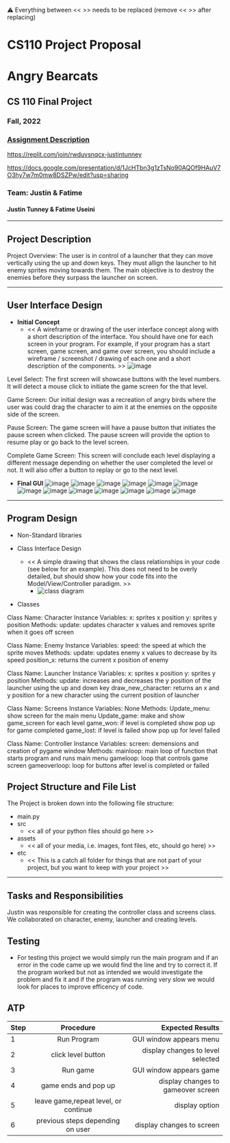 :warning: Everything between << >> needs to be replaced (remove << >> after replacing)
# CS110 Project Proposal
# Angry Bearcats
## CS 110 Final Project
### Fall, 2022
### [Assignment Description](https://docs.google.com/document/d/1H4R6yLL7som1lglyXWZ04RvTp_RvRFCCBn6sqv-82ps/edit?usp=sharing)

https://replit.com/join/rwduvsnqcx-justintunney

https://docs.google.com/presentation/d/1JcHTbn3g1zTsNo90AQOf9HAuV7O3hy7w7m0mw8DSZPw/edit?usp=sharing

### Team: Justin & Fatime
#### Justin Tunney & Fatime Useini

***

## Project Description

Project Overview:
The user is in control of a launcher that they can move vertically using the up and down keys. They must allign the launcher to hit enemy sprites moving towards them. The main objective is to destroy the enemies before they surpass the launcher on screen. 
***    

## User Interface Design

- **Initial Concept**
  - << A wireframe or drawing of the user interface concept along with a short description of the interface. You should have one for each screen in your program. For example, if your program has a start screen, game screen, and game over screen, you should include a wireframe / screenshot / drawing of each one and a short description of the components. >>
![image](image_15.png)

Level Select: The first screen will showcase buttons with the level numbers. It will detect a mouse click to initiate the game screen for the that level.

Game Screen: Our initial design was a recreation of angry birds where the user was could drag the character to aim it at the enemies on the opposite side of the screen.

Pause Screen: The game screen will have a pause button that initiates the pause screen when clicked. The pause screen will provide the option to resume play or go back to the level screen. 

Complete Game Screen: This screen will conclude each level displaying a different message depending on whether the user completed the level or not. It will also offer a button to replay or go to the next level.
    
- **Final GUI**
![image](image.png)
![image](image_2.png)
![image](image_3.png)
![image](image_4.png)
![image](image_5.png)
![image](image_6.png)
![image](image_7.png)
![image](image_8.png)
![image](image_9.png)
![image](image_10.png)
![image](image_11.png)
![image](image_12.png)
![image](image_13.png)


***        

## Program Design

* Non-Standard libraries
      
* Class Interface Design
    * << A simple drawing that shows the class relationships in your code (see below for an example). This does not need to be overly detailed, but should show how your code fits into the Model/View/Controller paradigm. >>
        * ![class diagram](assets/class_diagram.jpg) 
* Classes

Class Name:
Character
Instance Variables:
x: sprites x position
y: sprites y position
Methods:
update: updates character x values and removes sprite when it goes off screen

Class Name:
Enemy 
Instance Variables:
speed: the speed at which the sprite moves
Methods: 
update: updates enemy x values to decrease by its speed
position_x: returns the current x position of enemy

Class Name:
Launcher
Instance Variables:
x: sprites x position
y: sprites y position 
Methods:
update: increases and decreases the y position of the launcher using the up and down key
draw_new_character: returns an x and y position for a new character using the current position of launcher 

Class Name:
Screens
Instance Variables:
None
Methods:
Update_menu: show screen for the main menu
Update_game: make and show game_screen for each level
game_won: if level is completed show pop up for game completed
game_lost: if level is failed show pop up for level failed

Class Name:
Controller
Instance Variables:
screen: demensions and creation of pygame window
Methods:
mainloop: main loop of function that starts program and runs main menu
gameloop: loop that controls game screen
gameoverloop: loop for buttons after level is completed or failed


## Project Structure and File List

The Project is broken down into the following file structure:

* main.py
* src
    * << all of your python files should go here >>
* assets
    * << all of your media, i.e. images, font files, etc, should go here) >>
* etc
    * << This is a catch all folder for things that are not part of your project, but you want to keep with your project >>

***

## Tasks and Responsibilities 
Justin was responsible for creating the controller class and screens class. We collaborated on character, enemy, launcher and creating levels. 

## Testing

* For testing this project we would simply run the main program and if an error in the code came up we would find the line and try to correct it. If the program worked but not as intended we would investigate the problem and fix it and if the program was running very slow we would look for places to improve efficency of code. 

## ATP

| Step                 |Procedure             |Expected Results                   |
|----------------------|:--------------------:|----------------------------------:|
|  1                   | Run  Program         |GUI window appears menu            |
|  2                   | click level button   | display changes to level selected |
|  3                   | Run  game            |GUI window appears game            |
|  4                   | game ends and pop up | display changes to gameover screen|
|  5                   | leave game,repeat level, or continue | display option    |
|  6                   | previous steps depending on user | display changes to screen|
